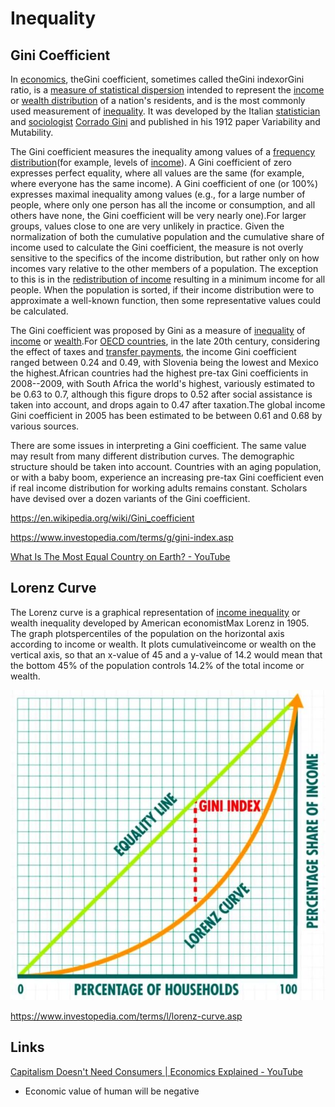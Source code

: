 # Inequality

## Gini Coefficient

In [economics](https://en.wikipedia.org/wiki/Economics), theGini coefficient, sometimes called theGini indexorGini ratio, is a [measure of statistical dispersion](https://en.wikipedia.org/wiki/Statistical_dispersion#Measures_of_statistical_dispersion) intended to represent the [income](https://en.wikipedia.org/wiki/Income_distribution) or [wealth distribution](https://en.wikipedia.org/wiki/Wealth_distribution) of a nation's residents, and is the most commonly used measurement of [inequality](https://en.wikipedia.org/wiki/Economic_inequality). It was developed by the Italian [statistician](https://en.wikipedia.org/wiki/Statistics) and [sociologist](https://en.wikipedia.org/wiki/Sociology) [Corrado Gini](https://en.wikipedia.org/wiki/Corrado_Gini) and published in his 1912 paper Variability and Mutability.

The Gini coefficient measures the inequality among values of a [frequency distribution](https://en.wikipedia.org/wiki/Frequency_distribution)(for example, levels of [income](https://en.wikipedia.org/wiki/Income)). A Gini coefficient of zero expresses perfect equality, where all values are the same (for example, where everyone has the same income). A Gini coefficient of one (or 100%) expresses maximal inequality among values (e.g., for a large number of people, where only one person has all the income or consumption, and all others have none, the Gini coefficient will be very nearly one).For larger groups, values close to one are very unlikely in practice. Given the normalization of both the cumulative population and the cumulative share of income used to calculate the Gini coefficient, the measure is not overly sensitive to the specifics of the income distribution, but rather only on how incomes vary relative to the other members of a population. The exception to this is in the [redistribution of income](https://en.wikipedia.org/wiki/Redistribution_of_income) resulting in a minimum income for all people. When the population is sorted, if their income distribution were to approximate a well-known function, then some representative values could be calculated.

The Gini coefficient was proposed by Gini as a measure of [inequality](https://en.wikipedia.org/wiki/Social_inequality) of [income](https://en.wikipedia.org/wiki/Income_inequality_metrics) or [wealth](https://en.wikipedia.org/wiki/Wealth_concentration).For [OECD countries](https://en.wikipedia.org/wiki/Organisation_for_Economic_Co-operation_and_Development), in the late 20th century, considering the effect of taxes and [transfer payments](https://en.wikipedia.org/wiki/Transfer_payments), the income Gini coefficient ranged between 0.24 and 0.49, with Slovenia being the lowest and Mexico the highest.African countries had the highest pre-tax Gini coefficients in 2008--2009, with South Africa the world's highest, variously estimated to be 0.63 to 0.7, although this figure drops to 0.52 after social assistance is taken into account, and drops again to 0.47 after taxation.The global income Gini coefficient in 2005 has been estimated to be between 0.61 and 0.68 by various sources.

There are some issues in interpreting a Gini coefficient. The same value may result from many different distribution curves. The demographic structure should be taken into account. Countries with an aging population, or with a baby boom, experience an increasing pre-tax Gini coefficient even if real income distribution for working adults remains constant. Scholars have devised over a dozen variants of the Gini coefficient.

<https://en.wikipedia.org/wiki/Gini_coefficient>

<https://www.investopedia.com/terms/g/gini-index.asp>

[What Is The Most Equal Country on Earth? - YouTube](https://www.youtube.com/watch?v=Zwn6fqbNRLo)

## Lorenz Curve

The Lorenz curve is a graphical representation of [income inequality](https://www.investopedia.com/terms/i/income-inequality.asp) or wealth inequality developed by American economistMax Lorenz in 1905. The graph plotspercentiles of the population on the horizontal axis according to income or wealth. It plots cumulativeincome or wealth on the vertical axis, so that an x-value of 45 and a y-value of 14.2 would mean that the bottom 45% of the population controls 14.2% of the total income or wealth.

![image](../../media/Other-Statistics-image7.jpg)

<https://www.investopedia.com/terms/l/lorenz-curve.asp>

## Links

[Capitalism Doesn't Need Consumers | Economics Explained - YouTube](https://www.youtube.com/watch?v=XySs_KgzyDc&ab_channel=EconomicsExplained)

- Economic value of human will be negative
